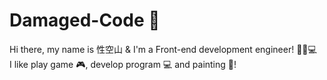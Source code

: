 # Damaged-Code 👾

  Hi there, my name is 性空山 & I'm a Front-end development engineer! 👾💓💻 <br/>
  I like play game 🎮, develop program 💻 and painting 🌌!<br/>
